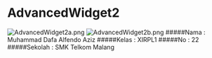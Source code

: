 # AdvancedWidget2
![AdvancedWidget2a.png](http://s14.postimg.org/j91zj42xd/Advanced_Widget2a.png)
![AdvancedWidget2b.png](http://s21.postimg.org/iq2q54f3b/Advanced_Widget2b.png)
#####Nama : Muhammad Dafa Alfendo Aziz
#####Kelas : XIRPL1
#####No : 22
#####Sekolah : SMK Telkom Malang
